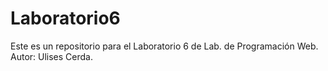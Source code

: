 # Laboratorio6
Este es un repositorio para el Laboratorio 6 de Lab. de Programación Web. Autor: Ulises Cerda.
